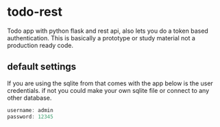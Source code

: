 # todo-rest
Todo app with python flask and rest api, also lets you do a token based authentication.
This is basically a prototype or study material not a production ready code.

## default settings
If you are using the sqlite from that comes with the app below is the user credentials.
if not you could make your own sqlite file or connect to any other database.
```javascript
username: admin
password: 12345
```
